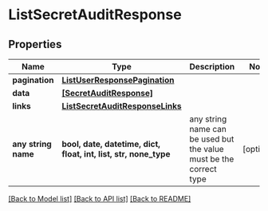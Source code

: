 # ListSecretAuditResponse


## Properties
Name | Type | Description | Notes
------------ | ------------- | ------------- | -------------
**pagination** | [**ListUserResponsePagination**](ListUserResponsePagination.md) |  | 
**data** | [**[SecretAuditResponse]**](SecretAuditResponse.md) |  | 
**links** | [**ListSecretAuditResponseLinks**](ListSecretAuditResponseLinks.md) |  | 
**any string name** | **bool, date, datetime, dict, float, int, list, str, none_type** | any string name can be used but the value must be the correct type | [optional]

[[Back to Model list]](../README.md#documentation-for-models) [[Back to API list]](../README.md#documentation-for-api-endpoints) [[Back to README]](../README.md)


